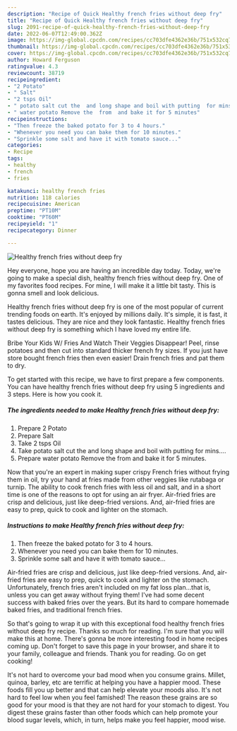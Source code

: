 ```yaml
---
description: "Recipe of Quick Healthy french fries without deep fry"
title: "Recipe of Quick Healthy french fries without deep fry"
slug: 2091-recipe-of-quick-healthy-french-fries-without-deep-fry
date: 2022-06-07T12:49:00.362Z
image: https://img-global.cpcdn.com/recipes/cc703dfe4362e36b/751x532cq70/healthy-french-fries-without-deep-fry-recipe-main-photo.jpg
thumbnail: https://img-global.cpcdn.com/recipes/cc703dfe4362e36b/751x532cq70/healthy-french-fries-without-deep-fry-recipe-main-photo.jpg
cover: https://img-global.cpcdn.com/recipes/cc703dfe4362e36b/751x532cq70/healthy-french-fries-without-deep-fry-recipe-main-photo.jpg
author: Howard Ferguson
ratingvalue: 4.3
reviewcount: 38719
recipeingredient:
- "2 Potato"
- " Salt"
- "2 tsps Oil"
- " potato salt cut the  and long shape and boil with putting  for mins"
- " water potato Remove the  from  and bake it for 5 minutes"
recipeinstructions:
- "Then freeze the baked potato for 3 to 4 hours."
- "Whenever you need you can bake them for 10 minutes."
- "Sprinkle some salt and have it with tomato sauce..."
categories:
- Recipe
tags:
- healthy
- french
- fries

katakunci: healthy french fries 
nutrition: 118 calories
recipecuisine: American
preptime: "PT10M"
cooktime: "PT60M"
recipeyield: "1"
recipecategory: Dinner

---
```



![Healthy french fries without deep fry](https://img-global.cpcdn.com/recipes/cc703dfe4362e36b/751x532cq70/healthy-french-fries-without-deep-fry-recipe-main-photo.jpg)

Hey everyone, hope you are having an incredible day today. Today, we're going to make a special dish, healthy french fries without deep fry. One of my favorites food recipes. For mine, I will make it a little bit tasty. This is gonna smell and look delicious.

Healthy french fries without deep fry is one of the most popular of current trending foods on earth. It's enjoyed by millions daily. It's simple, it is fast, it tastes delicious. They are nice and they look fantastic. Healthy french fries without deep fry is something which I have loved my entire life.

Bribe Your Kids W/ Fries And Watch Their Veggies Disappear! Peel, rinse potatoes and then cut into standard thicker french fry sizes. If you just have store bought french fries then even easier! Drain french fries and pat them to dry.


To get started with this recipe, we have to first prepare a few components. You can have healthy french fries without deep fry using 5 ingredients and 3 steps. Here is how you cook it.

<!--inarticleads1-->

##### The ingredients needed to make Healthy french fries without deep fry:

1. Prepare 2 Potato
1. Prepare  Salt
1. Take 2 tsps Oil
1. Take  potato salt cut the  and long shape and boil with putting  for mins....
1. Prepare  water potato Remove the  from  and bake it for 5 minutes.


Now that you&#39;re an expert in making super crispy French fries without frying them in oil, try your hand at fries made from other veggies like rutabaga or turnip. The ability to cook french fries with less oil and salt, and in a short time is one of the reasons to opt for using an air fryer. Air-fried fries are crisp and delicious, just like deep-fried versions. And, air-fried fries are easy to prep, quick to cook and lighter on the stomach. 

<!--inarticleads2-->

##### Instructions to make Healthy french fries without deep fry:

1. Then freeze the baked potato for 3 to 4 hours.
1. Whenever you need you can bake them for 10 minutes.
1. Sprinkle some salt and have it with tomato sauce...


Air-fried fries are crisp and delicious, just like deep-fried versions. And, air-fried fries are easy to prep, quick to cook and lighter on the stomach. Unfortunately, french fries aren&#39;t included on my fat loss plan…that is, unless you can get away without frying them! I&#39;ve had some decent success with baked fries over the years. But its hard to compare homemade baked fries, and traditional french fries. 

So that's going to wrap it up with this exceptional food healthy french fries without deep fry recipe. Thanks so much for reading. I'm sure that you will make this at home. There's gonna be more interesting food in home recipes coming up. Don't forget to save this page in your browser, and share it to your family, colleague and friends. Thank you for reading. Go on get cooking!

It's not hard to overcome your bad mood when you consume grains. Millet, quinoa, barley, etc are terrific at helping you have a happier mood. These foods fill you up better and that can help elevate your moods also. It's not hard to feel low when you feel famished! The reason these grains are so good for your mood is that they are not hard for your stomach to digest. You digest these grains faster than other foods which can help promote your blood sugar levels, which, in turn, helps make you feel happier, mood wise.
